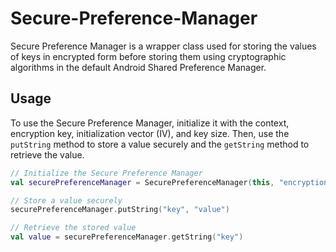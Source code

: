 # Secure-Preference-Manager

Secure Preference Manager is a wrapper class used for storing the values of keys in encrypted form before storing them using cryptographic algorithms in the default Android Shared Preference Manager.

## Usage

To use the Secure Preference Manager, initialize it with the context, encryption key, initialization vector (IV), and key size. Then, use the `putString` method to store a value securely and the `getString` method to retrieve the value.

```kotlin
// Initialize the Secure Preference Manager
val securePreferenceManager = SecurePreferenceManager(this, "encryptionKey", "salt", 16)

// Store a value securely
securePreferenceManager.putString("key", "value")

// Retrieve the stored value
val value = securePreferenceManager.getString("key")
